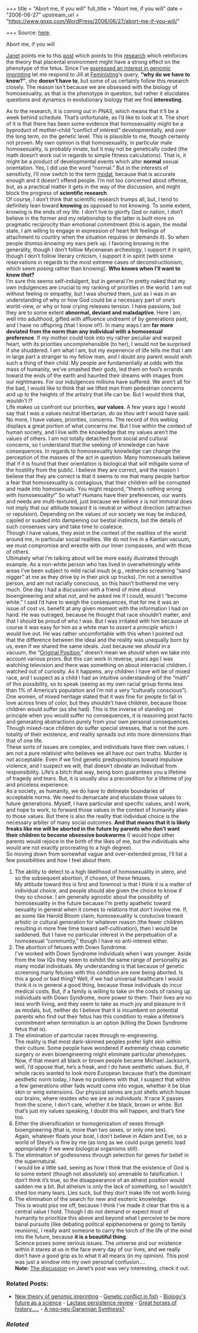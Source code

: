 +++
title = "Abort me, if you will"
full_title = "Abort me, if you will"
date = "2006-06-27"
upstream_url = "https://www.gnxp.com/WordPress/2006/06/27/abort-me-if-you-will/"

+++
Source: [here](https://www.gnxp.com/WordPress/2006/06/27/abort-me-if-you-will/).

Abort me, if you will

[Janet](http://scienceblogs.com/ethicsandscience/2006/06/why_i_have_no_interest_in_any.php) points me to this [post](http://feministing.com/archives/005289.html) which points to this [research](http://news.bbc.co.uk/2/hi/health/5120004.stm) which reinforces the theory that placental environment might have a strong effect on the phenotype of the fetus. Since I’ve [expressed an interest in genomic imprinting](https://www.gnxp.com/blog/2006/06/10-questions-for-david-haig.php) let me respond to Jill at [Feministing](http://feministing.com/archives/005289.html)‘s query, **“why do we have to know?”**, she **doesn’t have to**, but some of us certainly follow this research closely. The reason isn’t because we are obsessed with the biology of homosexuality, as that is the phenotype in question, but rather it elucidates questions and dynamics in evolutionary biology that we find **interesting**.

  
As to the research, it is coming out in *PNAS*, which means that it’ll be a week behind schedule. That’s unfortunate, as I’d like to look at it. The short of it is that there has been some evidence that homosexuality might be a byproduct of mother-child “conflict of interest” developmentally, and over the long term, on the genetic level. This is plausible to me, though certainly not proven. My own opinion is that homosexuality, in particular male homosexuality, is probably innate, but it may not be genetically coded (the math doesn’t work out in regards to simple fitness calculations). That is, it might be a product of developmental events which alter **normal** sexual orientation. Yes, I did use the word “normal.” But in the interests of sensitivity, I’ll now switch to the term [modal](http://dictionary.reference.com/browse/modal), because that is accurate enough and it doesn’t offend people. I’m not too concerned about offense, but, as a practical matter it gets in the way of the discussion, and might block the progress of **scientific research**.  
Of course, I don’t think that scientific research trumps all, but, I tend to definitely lean toward **knowing** as opposed to not knowing. To some extent, knowing is the ends of my life. I don’t live to glorify God or nation, I don’t believe in the former and my relationship to the latter is built more on pragmatic reciprocity than emotional commitment (this is again, the modal state, I am willing to engage in expression of heart felt feelings of attachment to country when the situation requires or demands it). So when people dismiss *knowing* my ears perk up. I favoring knowing in the generality, though I don’t follow Mycenaean archeology, I support it in spirit, though I don’t follow literary criticism, I support it in spirit (with some reservations in regards to the most extreme cases of deconstructionism, which seem posing rather than knowing). **Who knows when I’ll want to know *that*?**  
I’m sure this seems self-indulgent, but in general I’m pretty naked that my own indulgences are crucial to my ranking of priorities in the world. I am not without feeling or empathy, but I was shorted them, just as I was in an understanding of why or how God could be a necessary part of one’s world-view, or why or how crying releases tension. I have passions, but they are to some extent **abnormal, deviant and maladaptive**. Here I am, well into adulthood, gifted with affluence undreamt of by generations past, and I have no offspring (that I know of!). In many ways I am **far more deviated from the norm than any individual with a homosexual preference**. If my mother could look into my rather peculiar and warped heart, with its priorities uncomprehensible (to her), I would not be surprised if she shuddered. I am what I am, but my experience of life tells me that I am in large part a stranger to my fellow man, and I doubt any parent would wish such a thing of their child. My people are fundamentally at odds with the mass of humanity, we’ve smashed their gods, led them on fool’s errands toward the ends of the earth and haunted their dreams with images from our nightmares. For our indulgences millions have suffered. We aren’t all for the bad, I would like to think that we lifted man from pedestrian concerns and up to the heights of the artistry that life can be. But I would think that, wouldn’t I?  
Life makes us confront our priorities, **our values**. A few years ago I would say that I was a values neutral libertarian, *do as thou wilt* I would have said. No more, I have values, priorities, concerns. The record of this weblog displays a great portion of what concerns me. But I live within the context of human society, and I live with the knowledge that my values aren’t the values of others. I am not totally detached from social and cultural concerns, so I understand that the seeking of knowledge can have consequences. In regards to homosexuality knowledge can change the perception of the masses of the act in question. Many homosexuals believe that if it is found that their orientation is biological that will mitigate some of the hostility from the public. I believe they are correct, and the reason I believe that they are correct is that it seems to me that many people harbor a fear that homosexuality is contagious, that their children will be corrupted and made into homosexuals. You might respond, “there’s nothing wrong with homosexuality!” So what? Humans have their preferences, our wants and needs are multi-textured, just because we believe *x* is not immoral does not imply that our attitude toward it is neutral or without direction (attraction or repulsion). Depending on the values of our society we may be induced, cajoled or suaded into dampening our bestial instincts, but the details of such consenses vary and take time to coalesce.  
Though I have values, they exist in the context of the realities of the world around me, in particular social realities. We do not live in a Kantian vacuum, we must compromise and wrestle with our inner compasses, and with those of others.  
Ultimately what I’m talking about will be more easily illustrated through example. As a non-white person who has lived in overwhelmingly white areas I’ve been subject to mild racial insult (e.g., rednecks screaming “sand nigger” at me as they drive by in their pick up trucks). I’m not a sensitive person, and am not racially conscious, so this hasn’t bothered me very much. One day I had a discussion with a friend of mine about bioengineering and what not, and he asked me if I could, would I “become white.” I said I’d have to weigh the consequences, that for me it was an issue of cost vs. benefit at any given moment with the information I had on hand. He was outraged, because he thought that race shouldn’t matter, and that I should be proud of who I was. But I was irritated with him because of course it was easy for him as a white man to *assert* a *principle* which I would live out. He was rather uncomfortable with this when I pointed out that the difference between the ideal and the reality was unequally born by us, even if we shared the same ideals. Just because we *should* in a vacuum, the “[Original Position](https://en.wikipedia.org/wiki/Original_position),” doesn’t mean we *should* when we take into account various priors. But this can work in reverse, years ago I was watching television and there was something on about interracial children. I watched out of curiosity. As it happens, any children I have will be of mixed race, and I suspect as a child I had an intuitive understanding of the “math” of this possibility, so to speak (seeing as my own racial group forms less than 1% of America’s population and I’m not a very “culturally conscious”). One women, of mixed heritage stated that it was fine for people to fall in love across lines of color, but they shouldn’t have children, because those children would suffer (as she had). This is the inverse of standing on principle when you would suffer no consequences, it is reasoning post facto and generating abstractions purely from your own personal consequences. Though mixed-race children do suffer special stresses, that is not the sum totality of their existence, and reality spreads out into more dimensions than that of one life.  
These sorts of issues are complex, and individuals have their own values. I am not a pure relativist who believes we all have our own truths. Murder is not acceptable. Even if we find genetic predispositions toward impulsive violence, and I suspect we will, that doesn’t obviate an individual from responsibility. Life’s a bitch that way, being born guarantees you a lifetime of tragedy and tears. But, it is usually also a precondition for a lifetime of joy and priceless experience.  
As a society, as humanity, we do have to delineate boundaries of acceptable norms. We need to demarcate and elucidate those values to future generations. Myself, I have particular and specific values, and I work, and hope to work, to forward those values in the context of humanity alien to those values. But there is also the reality that individual choice is the necessary arbiter of many social outcomes. **And that means that it is likely freaks like me will be aborted in the future by parents who don’t want their children to become obsessive bookworms** (I would hope other parents would rejoice in the birth of the likes of me, but the individuals who would are not exactly procreating to a high degree).  
So moving down from somewhat vague and over-extended prose, I’ll list a few possibilities and how I feel about them.  
1) The ability to detect to a high likelihood of homosexuality in utero, and so the subsequent abortion, if chosen, of these fetuses.  
My attitude toward this is first and foremost is that I think it is a matter of individual choice, and people should abe given the choice to know if they so choose. I am generally agnostic about the possibility of homosexuality in the future because I’m pretty apathetic toward sexuality in general when it comes to relations that don’t involve me. If, as some like Harold Bloom claim, homosexuality is conducive toward artistic or cultural generation for whatever reason (the fewer children resulting in more free time toward self-cultivation), then I would be saddened. But I have no particular interest in the perpetuation of a homosexual “community,” though I have no anti-interest either.  
2) The abortion of fetuses with Down Syndrome.  
I’ve worked with Down Syndrome individuals when I was younger. Aside from the low IQs they seem to exhibit the same range of personality as many modal individuals. My understanding is that because of genetic screening many fetuses with this condition are now being aborted. Is this a good or bad thing? Well, if we had universal healthcare I would think it is in general a good thing, because these individuals do incur medical costs. But, if a family is willing to take on the costs of raising up individuals with Down Syndrome, more power to them. Their lives are no less worth living, and they seem to take as much joy and pleasure in it as modals, but, neither do I believe that it is incumbent on potential parents who find out their fetus has this condition to make a lifetime’s commitment when termination is an option (killing the Down Syndrome fetus that is).  
3) The elimination of particular races through re-engineering.  
The reality is that most dark-skinned peoples prefer light skin within their culture. Some people have wondered if extremely cheap cosmetic surgery or even bioengineering might eliminate particular phenotypes. Now, if that meant all black or brown people became Michael Jackson’s, well, I’d oppose that, he’s a freak, and I do have aesthetic values. But, if whole races wanted to look more European because that’s the dominant aesthetic norm today, I have no problems with that. I suspect that within a few generations other fads would come into vogue, whether it be blue skin or wing extensions. Our physical selves are just shells which house our brains, where resides who we are as *individuals*. If race X passes from the scene, I don’t care, whether it be black, brown or white. But that’s just my values speaking, I doubt this will happen, and that’s fine too.  
4) Either the diversification or homogenization of sexes through bioengineering (that is, more than two sexes, or only one sex).  
Again, whatever floats your boat, I don’t believe in Adam and Eve, so a world of Steve’s is fine by me (as long as we could purge genetic load appropriately if we were biological organisms still).  
5) The elimination of godlessness through selection for genes for belief in the supernatural.  
I would be a little sad, seeing as how I think that the existence of God is to some extent (though not absolutely so) amenable to falsification. I don’t think it’s true, so the disappearance of an atheist position would sadden me a bit. But atheism is only the lack of something, so I wouldn’t shed too many tears. Lies suck, but they don’t make life not worth living.  
6) The elimination of the search for new and esoteric knowledge.  
This is would piss me off, because I think I’ve made it clear that this is a central value I hold. Though I do not demand or expect most of humanity to prioritize this above and beyond what I perceive to be more banal pursuits (like debating political epiphenomena or going to family reunions), I really want someone to carry the torch of the life of the mind into the future, because **it is a beautiful thing**.  
Science poses some serious issues. The universe and our existence within it stares at us in the face every day of our lives, and we really don’t have a good grip as to what it all means (in my opinion). This post was just a window into my own personal confusion….  
**Note:** [The discussion](http://scienceblogs.com/ethicsandscience/2006/06/why_i_have_no_interest_in_any.php#commentsArea) on Janet’s post was very interesting, check it out.

### Related Posts:

- [New theory of genomic
  imprinting](https://www.gnxp.com/WordPress/2006/11/19/new-theory-of-genomic-imprinting/) - [Genetic conflict in
  fish](https://www.gnxp.com/WordPress/2007/07/28/genetic-conflict-in-fish/) - [Biology's future as a
  science](https://www.gnxp.com/WordPress/2006/08/31/biologys-future-as-a-science/) - [Lactase persistence
  review](https://www.gnxp.com/WordPress/2008/12/24/lactase-persistence-review/) - [Great horses of
  history.....](https://www.gnxp.com/WordPress/2005/09/05/great-horses-of-history/) - [A neo-neo-Darwinian
  Synthesis?](https://www.gnxp.com/WordPress/2005/12/27/a-neo-neo-darwinian-synthesis/)

### *Related*

[](https://www.addtoany.com/add_to/facebook?linkurl=https%3A%2F%2Fwww.gnxp.com%2FWordPress%2F2006%2F06%2F27%2Fabort-me-if-you-will%2F&linkname=Abort%20me%2C%20if%20you%20will "Facebook")[](https://www.addtoany.com/add_to/twitter?linkurl=https%3A%2F%2Fwww.gnxp.com%2FWordPress%2F2006%2F06%2F27%2Fabort-me-if-you-will%2F&linkname=Abort%20me%2C%20if%20you%20will "Twitter")[](https://www.addtoany.com/add_to/email?linkurl=https%3A%2F%2Fwww.gnxp.com%2FWordPress%2F2006%2F06%2F27%2Fabort-me-if-you-will%2F&linkname=Abort%20me%2C%20if%20you%20will "Email")[](https://www.addtoany.com/share)
